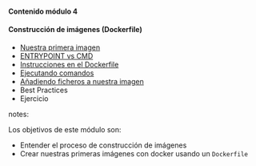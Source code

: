 #### Contenido módulo 4

#### Construcción de imágenes (Dockerfile)

* [Nuestra primera imagen](#/our-first-image)
* [ENTRYPOINT vs CMD](#/entrypoint-vs-cmd)
* [Instrucciones en el Dockerfile](#/dockerfile-instructions)   
* [Ejecutando comandos](#/running-commands)
* [Añadiendo ficheros a nuestra imagen](/#copy-files)
* Best Practices
* Ejercicio

notes:

Los objetivos de este módulo son:

* Entender el proceso de construcción de imágenes
* Crear nuestras primeras imágenes con docker usando un `Dockerfile`